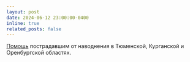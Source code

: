 ```yaml
---
layout: post
date: 2024-06-12 23:00:00-0400
inline: true
related_posts: false
---
```


<a href="/projects/Flood/" target="_blank">Помощь</a> пострадавшим от наводнения в Тюменской, Курганской и Оренбургской областях.
